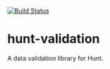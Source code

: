 [![Build Status](https://travis-ci.org/huntlabs/hunt-validation.svg?branch=master)](https://travis-ci.org/huntlabs/hunt-validation)

# hunt-validation

A data validation library for Hunt.

